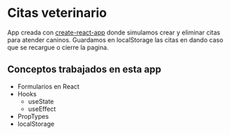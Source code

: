 # Citas veterinario

App creada con [create-react-app](http://https://reactjs.org/docs/create-a-new-react-app.html "create-react-app") donde simulamos crear y eliminar citas para atender caninos.
Guardamos en localStorage las citas en dando caso que se recargue o cierre la pagina.

## Conceptos trabajados en esta app

- Formularios en React
- Hooks
  - useState
  - useEffect
- PropTypes
- localStorage
